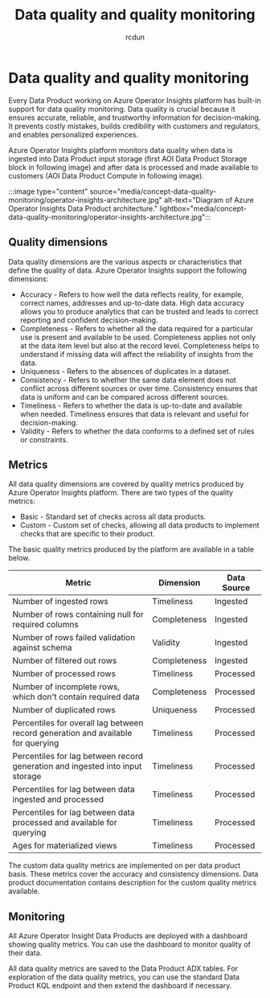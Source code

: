 ﻿---
title: Data quality and quality monitoring
description: This article helps you understand how data quality and quality monitoring work in Azure Operator Insights.
author: rcdun
ms.author: rdunstan
ms.service: operator-insights
ms.topic: concept-article
ms.date: 10/24/2023
---

# Data quality and quality monitoring

Every Data Product working on Azure Operator Insights platform has built-in support for data quality monitoring. Data quality is crucial because it ensures accurate, reliable, and trustworthy information for decision-making. It prevents costly mistakes, builds credibility with customers and regulators, and enables personalized experiences.

Azure Operator Insights platform monitors data quality when data is ingested into Data Product input storage (first AOI Data Product Storage block in following image) and after data is processed and made available to customers (AOI Data Product Compute in following image).

:::image type="content" source="media/concept-data-quality-monitoring/operator-insights-architecture.jpg" alt-text="Diagram of Azure Operator Insights Data Product architecture." lightbox="media/concept-data-quality-monitoring/operator-insights-architecture.jpg":::

## Quality dimensions

Data quality dimensions are the various aspects or characteristics that define the quality of data. Azure Operator Insights support the following dimensions:

- Accuracy - Refers to how well the data reflects reality, for example, correct names, addresses and up-to-date data. High data accuracy allows you to produce analytics that can be trusted and leads to correct reporting and confident decision-making.
- Completeness - Refers to whether all the data required for a particular use is present and available to be used. Completeness applies not only at the data item level but also at the record level. Completeness helps to understand if missing data will affect the reliability of insights from the data.
- Uniqueness - Refers to the absences of duplicates in a dataset.
- Consistency - Refers to whether the same data element does not conflict across different sources or over time. Consistency ensures that data is uniform and can be compared across different sources.
- Timeliness - Refers to whether the data is up-to-date and available when needed. Timeliness ensures that data is relevant and useful for decision-making.
- Validity - Refers to whether the data conforms to a defined set of rules or constraints.

## Metrics

All data quality dimensions are covered by quality metrics produced by Azure Operator Insights platform. There are two types of the quality metrics:

- Basic - Standard set of checks across all data products.
- Custom - Custom set of checks, allowing all data products to implement checks that are specific to their product.

The basic quality metrics produced by the platform are available in a table below.

| **Metric**                                                                       | **Dimension** | **Data Source** |
|----------------------------------------------------------------------------------|---------------|-----------------|
| Number of ingested rows                                                          | Timeliness    | Ingested        |
| Number of rows containing null for required columns                              | Completeness  | Ingested        |
| Number of rows failed validation against schema                                  | Validity      | Ingested        |
| Number of filtered out rows                                                      | Completeness  | Ingested        |
| Number of processed rows                                                         | Timeliness    | Processed       |
| Number of incomplete rows, which don't contain required data                     | Completeness  | Processed       |
| Number of duplicated rows                                                        | Uniqueness    | Processed       |
| Percentiles for overall lag between record generation and available for querying | Timeliness    | Processed       |
| Percentiles for lag between record generation and ingested into input storage    | Timeliness    | Processed       |
| Percentiles for lag between data ingested and processed                          | Timeliness    | Processed       |
| Percentiles for lag between data processed and available for querying            | Timeliness    | Processed       |
| Ages for materialized views                                                      | Timeliness    | Processed       |

The custom data quality metrics are implemented on per data product basis. These metrics cover the accuracy and consistency dimensions. Data product documentation contains description for the custom quality metrics available.

## Monitoring

All Azure Operator Insight Data Products are deployed with a dashboard showing quality metrics. You can use the dashboard to monitor quality of their data.

All data quality metrics are saved to the Data Product ADX tables. For exploration of the data quality metrics, you can use the standard Data Product KQL endpoint and then extend the dashboard if necessary.
